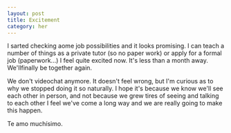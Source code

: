 ```yaml
---
layout: post
title: Excitement
category: her
---
```

I sarted checking aome job possibilities and it looks promising. I can teach a number of things as a private tutor (so no paper work) or apply for a formal job (paperwork...)
I feel quite excited now. It's less than a month away. We'llfinally be together again.

We don't videochat anymore. It doesn't feel wrong, but I'm curious as to why we stopped doing it so naturally. I hope it's because we know we'll see each other in person, and not because we grew tires of seeing and talking to each other
I feel we've come a long way and we are really going to make this happen.

Te amo muchísimo.
